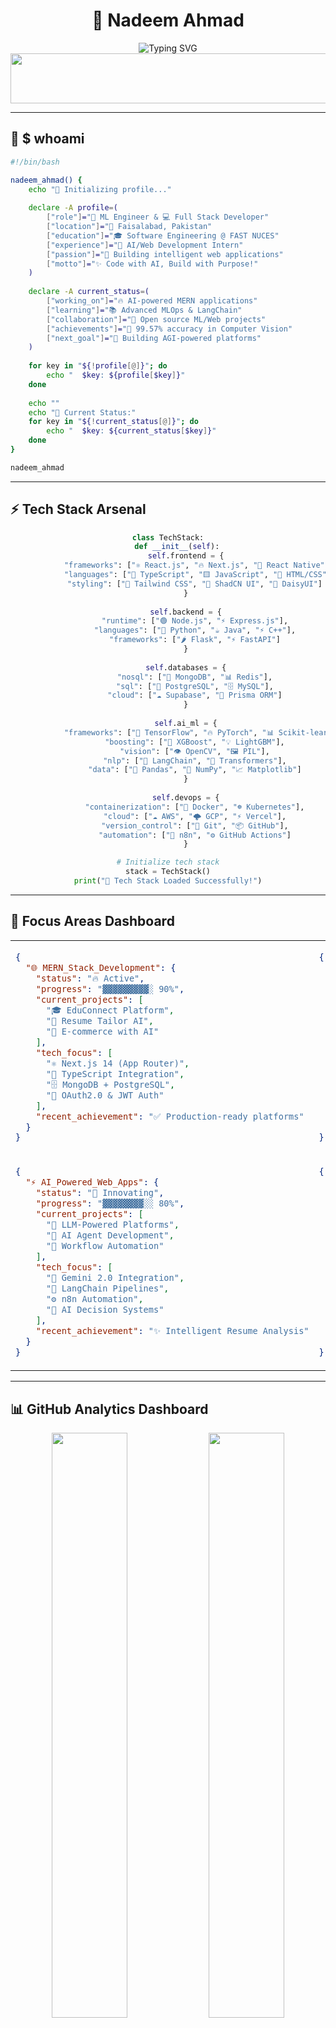 <div align="center">

# 🚀 **Nadeem Ahmad**

<img src="https://readme-typing-svg.demolab.com?font=Fira+Code&size=28&duration=3000&pause=1000&color=00FF88&center=true&vCenter=true&multiline=true&width=600&height=100&lines=%3C%F0%9F%A4%96+Machine+Learning+Engineer+%2F%3E;%3C%F0%9F%92%BB+Full+Stack+Developer+%2F%3E;%3C%E2%9A%A1+AI+Solutions+Architect+%2F%3E" alt="Typing SVG" />

<img src="https://user-images.githubusercontent.com/74038190/213910845-af37a709-8995-40d6-be59-724526e3c3d7.gif" width="900" height="80"/>

</div>

---

## 💫 **$ whoami**

```bash
#!/bin/bash

nadeem_ahmad() {
    echo "🌟 Initializing profile..."
    
    declare -A profile=(
        ["role"]="🤖 ML Engineer & 💻 Full Stack Developer"
        ["location"]="📍 Faisalabad, Pakistan"
        ["education"]="🎓 Software Engineering @ FAST NUCES"
        ["experience"]="💼 AI/Web Development Intern"
        ["passion"]="🚀 Building intelligent web applications"
        ["motto"]="✨ Code with AI, Build with Purpose!"
    )
    
    declare -A current_status=(
        ["working_on"]="🔥 AI-powered MERN applications"
        ["learning"]="📚 Advanced MLOps & LangChain"
        ["collaboration"]="🤝 Open source ML/Web projects"
        ["achievements"]="🎯 99.57% accuracy in Computer Vision"
        ["next_goal"]="🌟 Building AGI-powered platforms"
    )
    
    for key in "${!profile[@]}"; do
        echo "  $key: ${profile[$key]}"
    done
    
    echo ""
    echo "🔄 Current Status:"
    for key in "${!current_status[@]}"; do
        echo "  $key: ${current_status[$key]}"
    done
}

nadeem_ahmad
```

---

## ⚡ **Tech Stack Arsenal**

<div align="center">

```python
class TechStack:
    def __init__(self):
        self.frontend = {
            "frameworks": ["⚛️ React.js", "🔥 Next.js", "📱 React Native"],
            "languages": ["📜 TypeScript", "🟨 JavaScript", "🎨 HTML/CSS"],
            "styling": ["🎨 Tailwind CSS", "💎 ShadCN UI", "🌈 DaisyUI"]
        }
        
        self.backend = {
            "runtime": ["🟢 Node.js", "⚡ Express.js"],
            "languages": ["🐍 Python", "☕ Java", "⚡ C++"],
            "frameworks": ["🌶️ Flask", "⚡ FastAPI"]
        }
        
        self.databases = {
            "nosql": ["🍃 MongoDB", "📊 Redis"],
            "sql": ["🐘 PostgreSQL", "🗄️ MySQL"],
            "cloud": ["☁️ Supabase", "🔗 Prisma ORM"]
        }
        
        self.ai_ml = {
            "frameworks": ["🧠 TensorFlow", "🔥 PyTorch", "📊 Scikit-learn"],
            "boosting": ["🚀 XGBoost", "💡 LightGBM"],
            "vision": ["👁️ OpenCV", "🖼️ PIL"],
            "nlp": ["🔗 LangChain", "🤖 Transformers"],
            "data": ["🐼 Pandas", "🔢 NumPy", "📈 Matplotlib"]
        }
        
        self.devops = {
            "containerization": ["🐳 Docker", "☸️ Kubernetes"],
            "cloud": ["☁️ AWS", "🌩️ GCP", "⚡ Vercel"],
            "version_control": ["🐙 Git", "📦 GitHub"],
            "automation": ["🔄 n8n", "⚙️ GitHub Actions"]
        }

# Initialize tech stack
stack = TechStack()
print("🔧 Tech Stack Loaded Successfully!")
```

</div>

---

## 🎯 **Focus Areas Dashboard**

<div align="center">

<table>
<tr>
<td width="50%">

```json
{
  "🌐 MERN_Stack_Development": {
    "status": "🔥 Active",
    "progress": "▓▓▓▓▓▓▓▓▓░ 90%",
    "current_projects": [
      "🎓 EduConnect Platform",
      "📄 Resume Tailor AI",
      "🛒 E-commerce with AI"
    ],
    "tech_focus": [
      "⚛️ Next.js 14 (App Router)",
      "🔗 TypeScript Integration", 
      "🗄️ MongoDB + PostgreSQL",
      "🔐 OAuth2.0 & JWT Auth"
    ],
    "recent_achievement": "✅ Production-ready platforms"
  }
}
```

</td>
<td width="50%">

```json
{
  "🤖 AI_ML_Engineering": {
    "status": "🚀 Advancing",
    "progress": "▓▓▓▓▓▓▓▓▓▓ 95%",
    "current_projects": [
      "🚗 Traffic Sign Recognition",
      "📊 Sales Forecasting Pro",
      "🎭 Deepfake Detection"
    ],
    "tech_focus": [
      "🧠 Custom CNN Architectures",
      "📈 XGBoost & Ensemble Methods",
      "👁️ Computer Vision Pipelines",
      "🔍 Feature Engineering"
    ],
    "recent_achievement": "🎯 99.57% CV Accuracy"
  }
}
```

</td>
</tr>
<tr>
<td width="50%">

```json
{
  "⚡ AI_Powered_Web_Apps": {
    "status": "🌟 Innovating",
    "progress": "▓▓▓▓▓▓▓▓░░ 80%",
    "current_projects": [
      "🔮 LLM-Powered Platforms",
      "🤖 AI Agent Development",
      "🔄 Workflow Automation"
    ],
    "tech_focus": [
      "🤖 Gemini 2.0 Integration",
      "🔗 LangChain Pipelines",
      "⚙️ n8n Automation",
      "🧠 AI Decision Systems"
    ],
    "recent_achievement": "✨ Intelligent Resume Analysis"
  }
}
```

</td>
<td width="50%">

```json
{
  "📊 Data_Science_Analytics": {
    "status": "📈 Optimizing",
    "progress": "▓▓▓▓▓▓▓▓░░ 85%",
    "current_projects": [
      "🎬 Movie Recommendation System",
      "📈 Time Series Forecasting",
      "🔍 Exploratory Data Analysis"
    ],
    "tech_focus": [
      "📊 Advanced EDA Techniques",
      "🎯 Predictive Modeling",
      "🔄 Collaborative Filtering",
      "📈 Performance Optimization"
    ],
    "recent_achievement": "🏆 92% Sales Forecast Accuracy"
  }
}
```

</td>
</tr>
</table>

</div>

---

## 📊 **GitHub Analytics Dashboard**

<div align="center">

<img width="49%" src="https://github-readme-stats.vercel.app/api?username=nadeemahmad3&show_icons=true&theme=radical&hide_border=true&count_private=true&include_all_commits=true&bg_color=0D1117&title_color=00FF88&text_color=FFFFFF&icon_color=00FF88" />
<img width="49%" src="https://github-readme-streak-stats.herokuapp.com/?user=nadeemahmad3&theme=radical&hide_border=true&background=0D1117&stroke=00FF88&ring=00FF88&fire=FF6B6B&currStreakLabel=00FF88" />

</div>

<div align="center">

<img width="40%" src="https://github-readme-stats.vercel.app/api/top-langs/?username=nadeemahmad3&layout=compact&theme=radical&hide_border=true&langs_count=8&bg_color=0D1117&title_color=00FF88&text_color=FFFFFF" />
<img width="56%" src="https://github-readme-activity-graph.vercel.app/graph?username=nadeemahmad3&theme=github-compact&hide_border=true&area=true&bg_color=0D1117&color=00FF88&line=00FF88&point=FFFFFF" />

</div>

<div align="center">

![Trophy](https://github-profile-trophy.vercel.app/?username=nadeemahmad3&theme=radical&no-frame=true&margin-w=10&margin-h=10&column=6&title=Stars,Followers,Commits,Repositories,MultipleLang,PullRequest)

</div>

---

## 🏆 **Project Showcase**

<div align="center">

```yaml
featured_projects:
  - name: "🚗 Traffic Sign Recognition System"
    tech_stack: ["🧠 Custom CNN", "🔥 TensorFlow", "📊 Streamlit"]
    performance: 
      accuracy: "🎯 99.57%"
      dataset: "📊 39k+ images"
      status: "✅ Production Ready"
    highlights: ["👁️ Computer Vision", "⚡ Real-time Processing", "📱 Web Interface"]
    
  - name: "📈 SalesForecaster Pro"
    tech_stack: ["🚀 XGBoost", "🐍 Python", "📊 Pandas"]
    performance:
      accuracy: "🎯 92%"
      outperformed: "🧠 Deep Learning Models"
      status: "✅ Deployed"
    highlights: ["📈 Time Series", "⚡ Feature Engineering", "🔄 ML Pipeline"]
    
  - name: "🎓 EduConnect Pakistan"
    tech_stack: ["⚛️ React", "🟢 Node.js", "🍃 MongoDB", "⚡ Express"]
    performance:
      users: "👥 Multi-user Platform"
      features: "🔐 Auth + 💰 Payments"
      status: "🌐 Live"
    highlights: ["🎨 Responsive UI", "🔐 Secure Auth", "📱 Mobile Optimized"]
    
  - name: "📄 Resume Tailor AI"
    tech_stack: ["🔥 Next.js", "🤖 Gemini 2.0", "🔄 n8n", "☁️ Supabase"]
    performance:
      ai_integration: "🤖 LLM-Powered"
      automation: "⚙️ Workflow Based"
      status: "🚀 Production"
    highlights: ["🧠 AI Analysis", "📧 Auto Feedback", "☁️ Cloud Deploy"]
```

</div>

---

## 💪 **Skills Matrix**

<div align="center">

```javascript
const skillsMatrix = {
    "🎨 Frontend Development": {
        "⚛️ React/Next.js": "████████████████████ 95%",
        "📜 TypeScript": "██████████████████░░ 90%", 
        "🎨 UI/UX Design": "█████████████████░░░ 85%",
        "📱 Responsive": "██████████████████░░ 90%"
    },
    
    "⚙️ Backend Development": {
        "🟢 Node.js/Express": "██████████████████░░ 90%",
        "🐍 Python APIs": "████████████████████ 95%",
        "🗄️ Database Design": "█████████████████░░░ 85%",
        "🔐 Authentication": "██████████████████░░ 90%"
    },
    
    "🤖 AI/ML Engineering": {
        "🧠 Machine Learning": "████████████████████ 95%",
        "👁️ Computer Vision": "███████████████████░ 92%",
        "📊 Data Science": "██████████████████░░ 88%",
        "🔮 Deep Learning": "█████████████████░░░ 87%"
    },
    
    "☁️ DevOps & Cloud": {
        "🐳 Docker": "███████████████░░░░░ 75%",
        "☁️ Cloud Deploy": "████████████████░░░░ 80%",
        "🔄 CI/CD": "██████████████░░░░░░ 70%",
        "📊 Monitoring": "█████████████░░░░░░░ 65%"
    }
};

console.log("🚀 Skills Matrix Loaded!");
```

</div>

---

## 🎓 **Achievement Unlocked**

<div align="center">

```python
class Achievements:
    def __init__(self):
        self.ml_achievements = [
            "🎯 99.57% Traffic Sign Recognition Accuracy",
            "📈 92% Sales Forecasting Precision", 
            "🎭 92% Deepfake Audio Detection",
            "🔄 End-to-end ML Pipeline Deployment"
        ]
        
        self.web_achievements = [
            "🌐 Production MERN Stack Platforms",
            "🤖 AI-Powered Web Applications",
            "⚡ Next.js 14 with Server Components",
            "🔐 OAuth2.0 & JWT Authentication"
        ]
        
        self.certifications = [
            "🎓 Software Engineering @ FAST NUCES",
            "💼 ML Engineering Intern @ Elevvo",
            "🚀 Full Stack Intern @ Nexium"
        ]
    
    def display_all(self):
        return {
            "🤖 ML Engineering": self.ml_achievements,
            "💻 Web Development": self.web_achievements, 
            "🎯 Education & Experience": self.certifications
        }

achievements = Achievements()
print("🏆 Achievement System Initialized!")
```

</div>

---

## 🌐 **Connect & Collaborate**

<div align="center">

```bash
#!/bin/bash

contact_methods=(
    "💼 https://linkedin.com/in/nadeem-ahmad3/"
    "📧 nadeemahmad2703@gmail.com"
    "📱 +92-311-7133585"
    "💬 WhatsApp Available"
)

echo "🌟 Let's build something amazing together!"
echo "Choose your preferred communication channel:"

for i in "${!contact_methods[@]}"; do
    echo "  $((i+1)). ${contact_methods[i]}"
done

echo ""
echo "🚀 Always open to:"
echo "  ✅ Innovative ML/AI Projects"
echo "  ✅ Full Stack Development"
echo "  ✅ Open Source Contributions"
echo "  ✅ Tech Discussions & Mentoring"
```

<a href="https://linkedin.com/in/nadeem-ahmad3/"><img src="https://img.shields.io/badge/💼_LinkedIn-Connect-00FF88?style=for-the-badge&logo=linkedin&logoColor=white&labelColor=0A66C2"/></a>
<a href="mailto:nadeemahmad2703@gmail.com"><img src="https://img.shields.io/badge/📧_Email-Message-00FF88?style=for-the-badge&logo=gmail&logoColor=white&labelColor=EA4335"/></a>
<a href="https://wa.me/923117133585"><img src="https://img.shields.io/badge/📱_WhatsApp-Chat-00FF88?style=for-the-badge&logo=whatsapp&logoColor=white&labelColor=25D366"/></a>

</div>

---

<div align="center">

```python
def closing_message():
    return {
        "message": "🚀 Building the future, one intelligent solution at a time!",
        "philosophy": "💡 Where AI meets Web Development",
        "goal": "🌟 Creating technology that makes a difference",
        "status": "🔥 Always coding, always learning!"
    }

print(closing_message())
```

<img src="https://komarev.com/ghpvc/?username=nadeemahmad3&color=brightgreen&style=for-the-badge&label=👀+Profile+Views" />

<img src="https://user-images.githubusercontent.com/74038190/212284100-561aa473-3905-4a80-b561-0d28506553ee.gif" width="900" height="80"/>

**⭐ Star repositories you find useful | 🤝 Let's collaborate on exciting projects!**

</div>
